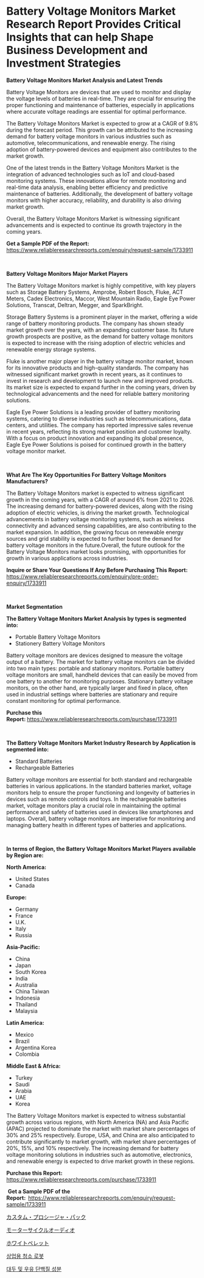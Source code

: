 <p><h1>Battery Voltage Monitors Market Research Report Provides Critical Insights that can help Shape Business Development and Investment Strategies</h1></p><p><strong>Battery Voltage Monitors Market Analysis and Latest Trends</strong></p>
<p><p>Battery Voltage Monitors are devices that are used to monitor and display the voltage levels of batteries in real-time. They are crucial for ensuring the proper functioning and maintenance of batteries, especially in applications where accurate voltage readings are essential for optimal performance.</p><p>The Battery Voltage Monitors Market is expected to grow at a CAGR of 9.8% during the forecast period. This growth can be attributed to the increasing demand for battery voltage monitors in various industries such as automotive, telecommunications, and renewable energy. The rising adoption of battery-powered devices and equipment also contributes to the market growth.</p><p>One of the latest trends in the Battery Voltage Monitors Market is the integration of advanced technologies such as IoT and cloud-based monitoring systems. These innovations allow for remote monitoring and real-time data analysis, enabling better efficiency and predictive maintenance of batteries. Additionally, the development of battery voltage monitors with higher accuracy, reliability, and durability is also driving market growth.</p><p>Overall, the Battery Voltage Monitors Market is witnessing significant advancements and is expected to continue its growth trajectory in the coming years.</p></p>
<p><strong>Get a Sample PDF of the Report:&nbsp;</strong> <a href="https://www.reliableresearchreports.com/enquiry/request-sample/1733911">https://www.reliableresearchreports.com/enquiry/request-sample/1733911</a></p>
<p>&nbsp;</p>
<p><strong>Battery Voltage Monitors Major Market Players</strong></p>
<p><p>The Battery Voltage Monitors market is highly competitive, with key players such as Storage Battery Systems, Amprobe, Robert Bosch, Fluke, ACT Meters, Cadex Electronics, Maccor, West Mountain Radio, Eagle Eye Power Solutions, Transcat, Deltran, Megger, and SparkBright. </p><p>Storage Battery Systems is a prominent player in the market, offering a wide range of battery monitoring products. The company has shown steady market growth over the years, with an expanding customer base. Its future growth prospects are positive, as the demand for battery voltage monitors is expected to increase with the rising adoption of electric vehicles and renewable energy storage systems.</p><p>Fluke is another major player in the battery voltage monitor market, known for its innovative products and high-quality standards. The company has witnessed significant market growth in recent years, as it continues to invest in research and development to launch new and improved products. Its market size is expected to expand further in the coming years, driven by technological advancements and the need for reliable battery monitoring solutions.</p><p>Eagle Eye Power Solutions is a leading provider of battery monitoring systems, catering to diverse industries such as telecommunications, data centers, and utilities. The company has reported impressive sales revenue in recent years, reflecting its strong market position and customer loyalty. With a focus on product innovation and expanding its global presence, Eagle Eye Power Solutions is poised for continued growth in the battery voltage monitor market.</p></p>
<p>&nbsp;</p>
<p><strong>What Are The Key Opportunities For Battery Voltage Monitors Manufacturers?</strong></p>
<p><p>The Battery Voltage Monitors market is expected to witness significant growth in the coming years, with a CAGR of around 6% from 2021 to 2026. The increasing demand for battery-powered devices, along with the rising adoption of electric vehicles, is driving the market growth. Technological advancements in battery voltage monitoring systems, such as wireless connectivity and advanced sensing capabilities, are also contributing to the market expansion. In addition, the growing focus on renewable energy sources and grid stability is expected to further boost the demand for battery voltage monitors in the future.Overall, the future outlook for the Battery Voltage Monitors market looks promising, with opportunities for growth in various applications across industries.</p></p>
<p><strong>Inquire or Share Your Questions If Any Before Purchasing This Report:</strong> <a href="https://www.reliableresearchreports.com/enquiry/pre-order-enquiry/1733911">https://www.reliableresearchreports.com/enquiry/pre-order-enquiry/1733911</a></p>
<p>&nbsp;</p>
<p><strong>Market Segmentation</strong></p>
<p><strong>The Battery Voltage Monitors Market Analysis by types is segmented into:</strong></p>
<p><ul><li>Portable Battery Voltage Monitors</li><li>Stationery Battery Voltage Monitors</li></ul></p>
<p><p>Battery voltage monitors are devices designed to measure the voltage output of a battery. The market for battery voltage monitors can be divided into two main types: portable and stationary monitors. Portable battery voltage monitors are small, handheld devices that can easily be moved from one battery to another for monitoring purposes. Stationary battery voltage monitors, on the other hand, are typically larger and fixed in place, often used in industrial settings where batteries are stationary and require constant monitoring for optimal performance.</p></p>
<p><strong>Purchase this Report:&nbsp;</strong><a href="https://www.reliableresearchreports.com/purchase/1733911">https://www.reliableresearchreports.com/purchase/1733911</a></p>
<p>&nbsp;</p>
<p><strong>The Battery Voltage Monitors Market Industry Research by Application is segmented into:</strong></p>
<p><ul><li>Standard Batteries</li><li>Rechargeable Batteries</li></ul></p>
<p><p>Battery voltage monitors are essential for both standard and rechargeable batteries in various applications. In the standard batteries market, voltage monitors help to ensure the proper functioning and longevity of batteries in devices such as remote controls and toys. In the rechargeable batteries market, voltage monitors play a crucial role in maintaining the optimal performance and safety of batteries used in devices like smartphones and laptops. Overall, battery voltage monitors are imperative for monitoring and managing battery health in different types of batteries and applications.</p></p>
<p>&nbsp;</p>
<p><strong>In terms of Region, the Battery Voltage Monitors Market Players available by Region are:</strong></p>
<p>
    <p> <strong> North America: </strong>
        <ul>
            <li>United States</li>
            <li>Canada</li>
        </ul>
        </p> 
    <p> <strong> Europe: </strong>
        <ul>
            <li>Germany</li>
            <li>France</li>
            <li>U.K.</li>
            <li>Italy</li>
            <li>Russia</li>
        </ul>
        </p> 
    <p> <strong> Asia-Pacific: </strong>
        <ul>
            <li>China</li>
            <li>Japan</li>
            <li>South Korea</li>
            <li>India</li>
            <li>Australia</li>
            <li>China Taiwan</li>
            <li>Indonesia</li>
            <li>Thailand</li>
            <li>Malaysia</li>
        </ul>
        </p> 
    <p> <strong> Latin America: </strong>
        <ul>
            <li>Mexico</li>
            <li>Brazil</li>
            <li>Argentina Korea</li>
            <li>Colombia</li>
        </ul>
        </p> 
    <p> <strong> Middle East & Africa: </strong>
        <ul>
            <li>Turkey</li>
            <li>Saudi</li>
            <li>Arabia</li>
            <li>UAE</li>
            <li>Korea</li>
        </ul>
    </p>
    </p>
<p><p>The Battery Voltage Monitors market is expected to witness substantial growth across various regions, with North America (NA) and Asia Pacific (APAC) projected to dominate the market with market share percentages of 30% and 25% respectively. Europe, USA, and China are also anticipated to contribute significantly to market growth, with market share percentages of 20%, 15%, and 10% respectively. The increasing demand for battery voltage monitoring solutions in industries such as automotive, electronics, and renewable energy is expected to drive market growth in these regions.</p></p>
<p><strong>Purchase this Report: </strong><a href="https://www.reliableresearchreports.com/purchase/1733911">https://www.reliableresearchreports.com/purchase/1733911</a></p>
<p>&nbsp;<strong>Get a Sample PDF of the Report:&nbsp;&nbsp;</strong><a href="https://www.reliableresearchreports.com/enquiry/request-sample/1733911">https://www.reliableresearchreports.com/enquiry/request-sample/1733911</a></p>
<p><strong></strong></p>
<p><p><a href="https://medium.com/@harmonybogan1944/%E3%82%AB%E3%82%B9%E3%82%BF%E3%83%A0%E6%89%8B%E8%A1%93%E3%83%91%E3%83%83%E3%82%AF%E5%B8%82%E5%A0%B4-2031%E5%B9%B4%E3%81%BE%E3%81%A7%E3%81%AE%E3%83%88%E3%83%AC%E3%83%B3%E3%83%89-%E4%BA%88%E6%B8%AC-%E7%AB%B6%E4%BA%89%E5%88%86%E6%9E%90-6a15c0da87c0">カスタム・プロシージャ・パック</a></p><p><a href="https://github.com/mcbeesbxa270/Market-Research-Report-List-1/blob/main/857959116428.md">モーターサイクルオーディオ</a></p><p><a href="https://medium.com/@barrymundy88/%E3%83%9B%E3%83%AF%E3%82%A4%E3%83%88%E3%83%9A%E3%83%AC%E3%83%83%E3%83%88%E5%B8%82%E5%A0%B4%E8%A6%8F%E6%A8%A1%E3%81%A8%E5%B8%82%E5%A0%B4%E5%8B%95%E5%90%91-%E5%AE%8C%E5%85%A8%E3%81%AA%E6%A5%AD%E7%95%8C%E6%A6%82%E8%A6%81-2024%E5%B9%B4%E3%81%8B%E3%82%892031%E5%B9%B4-cde255ec76d5">ホワイトペレット</a></p><p><a href="https://medium.com/@axintepreda1/%EC%83%81%EC%9A%A9-%EC%B2%AD%EC%86%8C-%EB%A1%9C%EB%B4%87-%EC%8B%9C%EC%9E%A5-%EA%B7%9C%EB%AA%A8-%EC%8B%9C%EC%9E%A5-%EC%A0%84%EB%A7%9D-%EB%B0%8F-%EC%8B%9C%EC%9E%A5-%EC%98%88%EC%B8%A1-2024%EB%85%84%EB%B6%80%ED%84%B0-2031%EB%85%84-c663faf79bc9">상업용 청소 로봇</a></p><p><a href="https://medium.com/@dayanarunolfsdottir/%EC%BD%A9-%EB%B0%8F-%EC%9A%B0%EC%9C%A0-%EB%8B%A8%EB%B0%B1%EC%A7%88-%EC%84%B1%EB%B6%84-%EC%8B%9C%EC%9E%A5%EC%9D%80-%EC%8B%9C%EC%9E%A5-%EC%A0%90%EC%9C%A0%EC%9C%A8-%EC%8B%9C%EC%9E%A5-%EB%8F%99%ED%96%A5-%EB%B0%8F-%EC%8B%9C%EC%9E%A5-%EC%84%B1%EC%9E%A5%EC%97%90-%EA%B4%80%ED%95%9C-%EC%A0%95%EB%B3%B4%EB%A5%BC-%EC%A0%9C%EA%B3%B5%ED%95%A9%EB%8B%88%EB%8B%A4-f904d4da570b">대두 및 우유 단백질 성분</a></p></p>